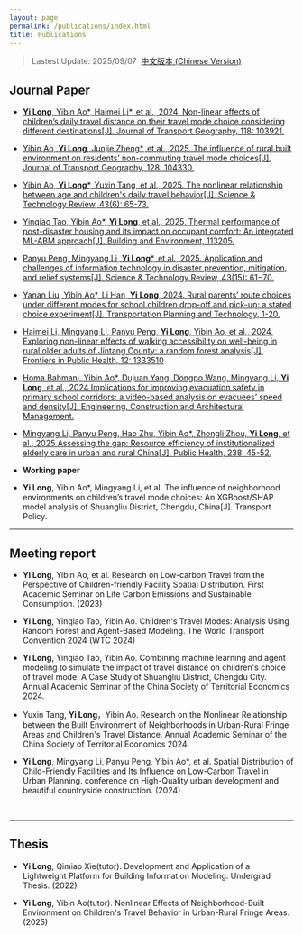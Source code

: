 ```yaml
---
layout: page
permalink: /publications/index.html
title: Publications
---
```


> Lastest Update: 2025/09/07&nbsp;  [中文版本 (Chinese Version)](https://longyistar.github.io/file/publications-zh/)

## Journal Paper

- [**Yi Long**, Yibin Ao*, Haimei Li*, et al., 2024. Non-linear effects of children’s daily travel distance on their travel mode choice considering different destinations[J]. Journal of Transport Geography, 118: 103921.](https://doi.org/10.1016/j.jtrangeo.2024.103921)
- [Yibin Ao, **Yi Long**, Junjie Zheng*, et al., 2025. The influence of rural built environment on residents’ non-commuting travel mode choices[J]. Journal of Transport Geography, 128: 104330.](https://doi.org/10.1016/j.jtrangeo.2025.104330)
- [Yibin Ao, **Yi Long***, Yuxin Tang, et al., 2025. The nonlinear relationship between age and children's daily travel behavior[J]. Science & Technology Review, 43(6): 65-73.](https://doi.org/10.3981/j.issn.1000-7857.2024.04.00321)
- [Yinqiao Tao, Yibin Ao*, **Yi Long**, et al., 2025. Thermal performance of post-disaster housing and its impact on occupant comfort: An integrated ML-ABM approach[J]. Building and Environment, 113205.](https://doi.org/10.1016/j.buildenv.2025.113205)
- [Panyu Peng, Mingyang Li, **Yi Long***, et al., 2025. Application and challenges of information technology in disaster prevention, mitigation, and relief systems[J]. Science & Technology Review, 43(15): 61−70.](https://doi.org/10.3981/j.issn.1000-7857.2024.06.00644)
- [Yanan Liu, Yibin Ao*, Li Han, **Yi Long**, 2024. Rural parents’ route choices under different modes for school children drop-off and pick-up: a stated choice experiment[J]. Transportation Planning and Technology, 1-20.](https://doi.org/10.1080/03081060.2024.2436948)
- [Haimei Li, Mingyang Li, Panyu Peng, **Yi Long**, Yibin Ao, et al., 2024. Exploring non-linear effects of walking accessibility on well-being in rural older adults of Jintang County: a random forest analysis[J]. Frontiers in Public Health, 12: 1333510](https://doi.org/10.3389/fpubh.2024.1333510)
- [Homa Bahmani, Yibin Ao*, Dujuan Yang, Dongpo Wang, Mingyang Li, **Yi Long**, et al., 2024 Implications for improving evacuation safety in primary school corridors: a video-based analysis on evacuees’ speed and density[J]. Engineering, Construction and Architectural Management.](https://doi.org/10.1108/ECAM-01-2024-0017)
- [Mingyang Li, Panyu Peng, Hao Zhu, Yibin Ao*, Zhongli Zhou, **Yi Long**, et al., 2025 Assessing the gap: Resource efficiency of institutionalized elderly care in urban and rural China[J]. Public Health, 238: 45-52.](https://doi.org/10.1016/j.puhe.2024.11.017)

- **Working paper**
- **Yi Long**, Yibin Ao*, Mingyang Li, et al. The influence of neighborhood environments on children’s travel mode choices: An XGBoost/SHAP model analysis of Shuangliu District, Chengdu, China[J]. Transport Policy.
  <br>

---

## Meeting report

- **Yi Long**, Yibin Ao, et al. Research on Low-carbon Travel from the Perspective of Children-friendly Facility Spatial Distribution. First Academic Seminar on Life Carbon Emissions and Sustainable Consumption. (2023)
- **Yi Long**, Yinqiao Tao, Yibin Ao. Children's Travel Modes: Analysis Using Random Forest and Agent-Based Modeling. The World Transport Convention 2024 (WTC 2024)
- **Yi Long**, Yinqiao Tao, Yibin Ao. Combining machine learning and agent modeling to simulate the impact of travel distance on children's choice of travel mode: A Case Study of Shuangliu District, Chengdu City. Annual Academic Seminar of the China Society of Territorial Economics 2024.
- Yuxin Tang, **Yi Long**，Yibin Ao. Research on the Nonlinear Relationship between the Built Environment of Neighborhoods in Urban-Rural Fringe Areas and Children's Travel Distance. Annual Academic Seminar of the China Society of Territorial Economics 2024.
- **Yi Long**, Mingyang Li, Panyu Peng, Yibin Ao*, et al. Spatial Distribution of Child-Friendly Facilities and Its Influence on Low-Carbon Travel in Urban Planning. conference on High-Quality urban development and beautiful countryside construction. (2024)

  <br>

---

## Thesis

- **Yi Long**, Qimiao Xie(tutor). Development and Application of a Lightweight Platform for Building Information Modeling. Undergrad Thesis. (2022)
- **Yi Long**, Yibin Ao(tutor). Nonlinear Effects of Neighborhood-Built Environment on Children's Travel Behavior in Urban-Rural Fringe Areas. (2025)

  <br>
